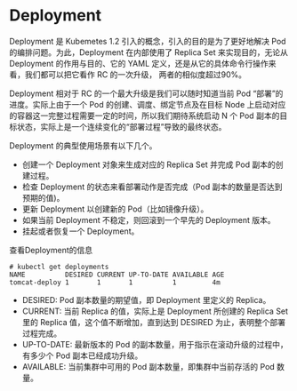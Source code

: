 # Deployment

Deployment 是 Kubemetes 1.2 引入的概念，引入的目的是为了更好地解决 Pod 的编排问题。为此，Deployment 在内部使用了 Replica Set 来实现目的，无论从 Deployment 的作用与目的、它的 YAML 定义，还是从它的具体命令行操作来看，我们都可以把它看作 RC 的一次升级， 两者的相似度超过90%。

Deployment 相对于 RC 的一个最大升级是我们可以随时知道当前 Pod “部署”的进度。实际上由于一个 Pod 的创建、调度、绑定节点及在目标 Node 上启动对应的容器这一完整过程需要一定的时间，所以我们期待系统启动 N 个 Pod 副本的目标状态，实际上是一个连续变化的“部署过程”导致的最终状态。

Deployment 的典型使用场景有以下几个。

* 创建一个 Deployment 对象来生成对应的 Replica Set 并完成 Pod 副本的创建过程。
* 检查 Deployment 的状态来看部署动作是否完成（Pod 副本的数量是否达到预期的值)。
* 更新 Deployment 以创建新的 Pod（比如镜像升级）。
* 如果当前 Deployment 不稳定，则回滚到一个早先的 Deployment 版本。
* 挂起或者恢复一个 Deployment。

查看Deployment的信息

``` shell
# kubectl get deployments
NAME          DESIRED CURRENT UP-TO-DATE AVAILABLE AGE
tomcat-deploy 1       1       1          1         4m
```

* DESIRED: Pod 副本数量的期望值，即 Deployment 里定义的 Replica。
* CURRENT: 当前 Replica 的值，实际上是 Deployment 所创建的 Replica Set 里的 Replica 值，这个值不断增加，直到达到 DESIRED 为止，表明整个部署过程完成。
* UP-TO-DATE: 最新版本的 Pod 的副本数量，用于指示在滚动升级的过程中，有多少个 Pod 副本已经成功升级。
* AVAILABLE: 当前集群中可用的 Pod 副本数量，即集群中当前存活的 Pod 数量。